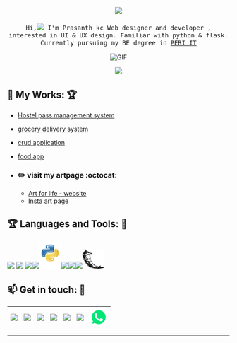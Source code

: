 <p align="center">
  <img src="https://cdn.dribbble.com/users/461802/screenshots/4753031/designergif.gif" width="50%">
  <br><br>
  <samp>
    Hi,<img src="https://media.giphy.com/media/1r8YvFB47nAsAy36mp/giphy.gif" width="75px"> I'm Prasanth kc Web designer and developer , interested in UI & UX design. Familiar with python & flask. Currently pursuing my BE degree in <a href="http://www.periit.com/" >PERI IT</a>
  </samp>
</p>

<p align="center">
<img align="center" width="375" alt="GIF" src="https://github.com/vimalverma558/vimalverma558/blob/v2/img/dino.gif" />
</p>
<p align="center">
    <img src="https://github-readme-stats.vercel.app/api?username=prasanthkc777&show_icons=true&count_private=true&theme=dark"/>
</p>


## :robot: My Works: :trophy:       
- [Hostel pass management system](https://github.com/prasanthkc777/Hostel_pass_management_system)
- [grocery delivery system](https://github.com/prasanthkc777/GroceryDeliverySystem)
- [crud application](https://github.com/prasanthkc777/Crud_application)
- [food app](https://github.com/prasanthkc777/foodapp)

- ### :pencil2: visit my artpage :octocat:
  -  [Art for life - website](https://art4lyf.in/)
  -  [Insta art page](https://instagram.com/_art4lyf_?utm_medium=copy_link)


 ## :trophy: Languages and Tools: :robot:

<img src="https://github.com/vimalverma558/vimalverma558/blob/v2/img/icons8-html-5.svg" width="50px"> <img src="https://github.com/vimalverma558/vimalverma558/blob/v2/img/icons8-css3.svg" width="50px"> <img src="https://github.com/vimalverma558/vimalverma558/blob/v2/img/icons8-bootstrap.svg" width="50px"><img src="https://github.com/vimalverma558/vimalverma558/blob/v2/img/icons8-javascript-logo.svg" width="50px"><img src="https://github.com/prasanthkc777/web_images/blob/main/Python-Logo-Free-Download-PNG.png" width="50px"><img src="https://github.com/vimalverma558/vimalverma558/blob/v2/img/icons8-github.svg" width="50px"><img src="https://cdn.vox-cdn.com/thumbor/E5DWi80rhjNBn1zQwrEjX0dnkLY=/0x0:640x427/920x613/filters:focal(0x0:640x427):format(webp)/cdn.vox-cdn.com/assets/1087137/java_logo_640.jpg" width="50px"><img src="https://github.com/vimalverma558/vimalverma558/blob/v2/img/icons8-php-logo.svg" width="50px"><img src="https://github.com/prasanthkc777/web_images/blob/main/pngwing.com.png" width="50px">

## :mailbox: Get in touch: 💬

<a href="https://www.linkedin.com/in/srinikc-prasanth-b137351a0"><img src="https://cdn2.iconfinder.com/data/icons/social-media-2285/512/1_Linkedin_unofficial_colored_svg-128.png" width="40"></a>|<a href="https://twitter.com/art4lyf3?s=08"><img src="https://cdn2.iconfinder.com/data/icons/social-media-2285/512/1_Twitter3_colored_svg-128.png" width="40"></a>|<a href="https://www.youtube.com/channel/UCjvnIaR89H4DOH2t-pjU6qw"><img src="https://cdn2.iconfinder.com/data/icons/social-media-2285/512/1_Youtube_colored_svg-128.png" width="40"></a>|<a href="https://www.facebook.com/mass.prasanth.39"><img src="https://cdn1.iconfinder.com/data/icons/social-media-2285/512/Colored_Facebook3_svg-128.png" width="40"></a>|<a href="krishnaprasanthkc.777@gmail.com"><img src="https://image.flaticon.com/icons/svg/281/281769.svg" width="40"></a>|<a href="https://www.instagram.com/_art4lyf_/"><img src="https://cdn2.iconfinder.com/data/icons/social-media-2285/512/1_Instagram_colored_svg_1-128.png" width="40"></a>|<a href="https://wa.me/message/BJHMMYQWHV3TD1"><img src="https://github.com/prasanthkc777/web_images/blob/main/pngwing.com%20(1).png" width="40"></a>
|--|--|--|--|--|--|--|


-----



